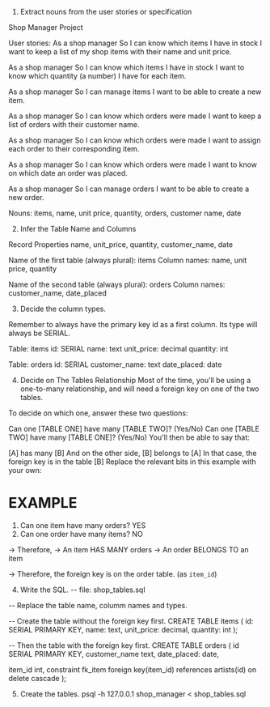 1. Extract nouns from the user stories or specification

Shop Manager Project

User stories:
As a shop manager
So I can know which items I have in stock
I want to keep a list of my shop items with their name and unit price.

As a shop manager
So I can know which items I have in stock
I want to know which quantity (a number) I have for each item.

As a shop manager
So I can manage items
I want to be able to create a new item.

As a shop manager
So I can know which orders were made
I want to keep a list of orders with their customer name.

As a shop manager
So I can know which orders were made
I want to assign each order to their corresponding item.

As a shop manager
So I can know which orders were made
I want to know on which date an order was placed. 

As a shop manager
So I can manage orders
I want to be able to create a new order.

Nouns:
items, name, unit price, quantity, orders, customer name, date

2. Infer the Table Name and Columns

Record	Properties
name, unit_price, quantity, customer_name, date

Name of the first table (always plural): items
Column names: name, unit price, quantity

Name of the second table (always plural): orders
Column names: customer_name, date_placed

3. Decide the column types.

Remember to always have the primary key id as a first column. Its type will always be SERIAL.

Table: items
id: SERIAL
name: text
unit_price: decimal
quantity: int

Table: orders
id: SERIAL
customer_name: text
date_placed: date

4. Decide on The Tables Relationship
Most of the time, you'll be using a one-to-many relationship, and will need a foreign key on one of the two tables.

To decide on which one, answer these two questions:

Can one [TABLE ONE] have many [TABLE TWO]? (Yes/No)
Can one [TABLE TWO] have many [TABLE ONE]? (Yes/No)
You'll then be able to say that:

[A] has many [B]
And on the other side, [B] belongs to [A]
In that case, the foreign key is in the table [B]
Replace the relevant bits in this example with your own:

# EXAMPLE

1. Can one item have many orders? YES
2. Can one order have many items? NO

-> Therefore,
-> An item HAS MANY orders
-> An order BELONGS TO an item

-> Therefore, the foreign key is on the order table. (as `item_id`)

4. Write the SQL.
-- file: shop_tables.sql

-- Replace the table name, columm names and types.

-- Create the table without the foreign key first.
CREATE TABLE items (
  id: SERIAL PRIMARY KEY,
  name: text,
  unit_price: decimal,
  quantity: int
);

-- Then the table with the foreign key first.
CREATE TABLE orders (
  id SERIAL PRIMARY KEY,
  customer_name text,
  date_placed: date,

  item_id int,
  constraint fk_item foreign key(item_id)
    references artists(id)
    on delete cascade
);

5. Create the tables.
psql -h 127.0.0.1 shop_manager < shop_tables.sql
